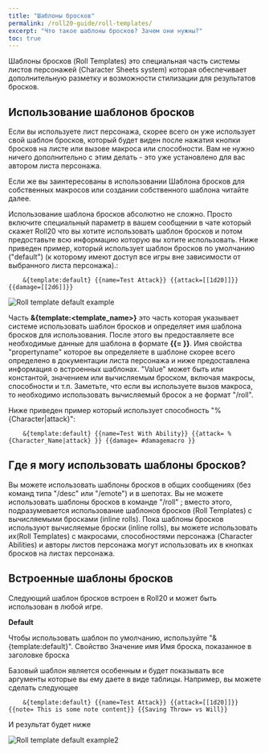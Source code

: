 ```yaml
---
title: "Шаблоны бросков"
permalink: /roll20-guide/roll-templates/
excerpt: "Что такое шаблоны бросков? Зачем они нужны?"
toc: true
---
```

Шаблоны бросков (Roll Templates) это специальная часть системы листов персонажей (Character Sheets system) которая обеспечивает дополнительную разметку и возможности стилизации для результатов бросков. 

## Использование шаблонов бросков

Если вы используете лист персонажа, скорее всего он уже использует свой шаблон бросков, который будет виден после нажатия кнопки бросков на листе или вызове макроса или способности. Вам не нужно ничего дополнительно с этим делать - это уже установлено для вас автором листа персонажа.

Если же вы заинтересованы в использовании Шаблона бросков для собственных макросов или создании собственного шаблона читайте далее.

Использование шаблона бросков абсолютно не сложно. Просто включите специальный параметр в вашем сообщении в чате который скажет Roll20 что вы хотите использовать шаблон бросков и потом предоставьте всю информацию которую вы хотите использовать. Ниже приведен пример, который использует шаблон бросков по умолчанию ("default") (к которому имеют доступ все игры вне зависимости от выбранного листа персонажа).:

```
    &{template:default} {{name=Test Attack}} {{attack=[[1d20]]}} {{damage=[[2d6]]}}
```
![Roll template default example](https://raw.githubusercontent.com/palikhov/palant_roll20_setup/master/img/img-Roll_template_default_example-01.JPG)



Часть **&{template:<template_name>}** это часть которая указывает системе использовать шаблон бросков и определяет имя шаблона бросков для использования. После этого вы предоставляете все необходимые данные для шаблона в формате **{{<propertyname>= <value>}}**. Имя свойства "propertyname" которое вы определяете в шаблоне скорее всего определено в документации листа персонажа и ниже предоставлена информация о встроенных шаблонах. "Value"  может быть или константой, значением или вычисляемым броском, включая макросы, способности и т.п. Заметьте, что если вы используете вызов макроса, то необходимо использовать вычисляемый бросок а не  формат  "/roll".

Ниже приведен пример который использует способность "%{Character|attack}":

```
    &{template:default} {{name=Test With Ability}} {{attack= %{Character_Name|attack} }} {{damage= #damagemacro }}
```

## Где я могу использовать шаблоны бросков?

Вы можете использовать шаблоны бросков в общих сообщениях (без команд типа "/desc" или "/emote") и в шепотах. Вы не можете использовать шаблоны бросков в команде "/roll" ; вместо этого, подразумевается использование шаблонов бросков (Roll Templates)  с вычисляемыми бросками (inline rolls). Пока шаблоны бросков используют вычисляемые броски (inline rolls),  вы можете использовать их(Roll Templates) с макросами, способностями персонажа (Character Abilities) и авторы листов персонажа могут использовать их в кнопках бросков на листах персонажа.


## Встроенные шаблоны бросков

Следующий шаблон бросков встроен в Roll20 и может быть использован в любой игре.

**Default**

Чтобы использовать шаблон по умолчанию, используйте "&{template:default}".
Свойство      Значение
имя 	Имя броска, показанное в заголовке  броска

Базовый шаблон является особенным и будет показывать все аргументы которые вы ему даете в виде таблицы. Например, вы можете сделать следующее 

```
    &{template:default} {{name=Test Attack}} {{attack=[[1d20]]}} {{note= This is some note content}} {{Saving Throw= vs Will}}
```

И результат будет ниже

![Roll template default example2](https://raw.githubusercontent.com/palikhov/palant_roll20_setup/master/img/img-Roll_template_default_example-02.JPG)
